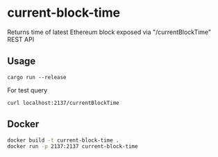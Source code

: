 # current-block-time

Returns time of latest Ethereum block exposed via "/currentBlockTime" REST API

## Usage
```
cargo run --release
```

For test query
```
curl localhost:2137/currentBlockTime
```

## Docker

```bash
docker build -t current-block-time .
docker run -p 2137:2137 current-block-time
```